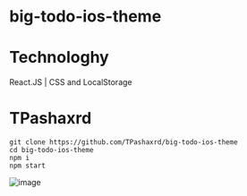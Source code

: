 # big-todo-ios-theme
# Technologhy
React.JS | CSS
and LocalStorage
# TPashaxrd
```
git clone https://github.com/TPashaxrd/big-todo-ios-theme
cd big-todo-ios-theme
npm i
npm start
```
![image](https://github.com/user-attachments/assets/1095f4e5-db73-460c-8d32-f1b218b06ff4)
